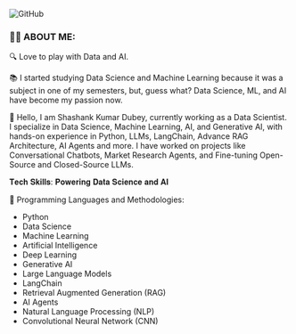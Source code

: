 
![GitHub](https://github.com/Shashank1130/Shashank1130/assets/107529934/399e2d77-1267-48cc-b23f-bc15ee052735)
### :woman_technologist: ABOUT ME:


🔍 Love to play with Data and AI.

📚 I started studying Data Science and Machine Learning because it was a subject in one of my semesters, but, guess what? Data Science, ML, and AI have become my passion now.

👋 Hello, I am Shashank Kumar Dubey, currently working as a Data Scientist. I specialize in Data Science, Machine Learning, AI, and Generative AI, with hands-on experience in Python, LLMs, LangChain, Advance RAG Architecture, AI Agents and more. I have worked on projects like Conversational Chatbots, Market Research Agents, and Fine-tuning Open-Source and Closed-Source LLMs.

𝐓𝐞𝐜𝐡 𝐒𝐤𝐢𝐥𝐥𝐬: 𝐏𝐨𝐰𝐞𝐫𝐢𝐧𝐠 𝐃𝐚𝐭𝐚 𝐒𝐜𝐢𝐞𝐧𝐜𝐞 𝐚𝐧𝐝 𝐀𝐈

🚀 Programming Languages and Methodologies:

- Python
- Data Science
- Machine Learning
- Artificial Intelligence
- Deep Learning
- Generative AI
- Large Language Models
- LangChain
- Retrieval Augmented Generation (RAG)
- AI Agents
- Natural Language Processing (NLP)
- Convolutional Neural Network (CNN)


